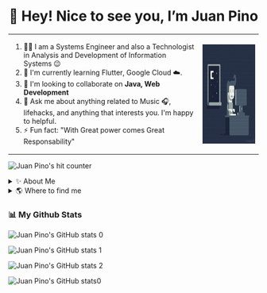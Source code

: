 <h1 align="center"> 👋 Hey! Nice to see you, I’m Juan Pino</h1> 

<table border="0">
  <tr>
    <td>
      <ol>
        <li> 👨‍💻 I am a Systems Engineer and also a Technologist in Analysis and Development of Information Systems 😉</li>
        <li> 🌱 I'm currently learning Flutter, Google Cloud ☁️.</li>
        <li> 👯 I'm looking to collaborate on <b>Java, Web Development</b></li>
        <li> 💬 Ask me about anything related to Music 🎧, lifehacks, and anything that interests you. I'm happy to helpful.</li>
        <li> ⚡ Fun fact: "With Great power comes Great Responsability" </li>
      </ol>
    </td>
    <td>
      <img align="center" 
           src="./code.gif" 
           alt="coding" height="200px"/>
    </td>
  </tr>
</table>

![Juan Pino's hit counter](https://hits.seeyoufarm.com/api/count/incr/badge.svg?url=https%3A%2F%2Fgithub.com%2Fjcapino1212%2Fhit-counter)

<details>
  <summary>
    ✨ About Me 
  </summary>
  <br>
  <p>
    🚀 I have been working since 2015 in IT Companies as a Developer. I really like 😄 automating things, exploring scalability problems, 
    improving efficiency and performance, and software development in general.
  </p>
  
  <h3>Languages and Tools</h3>
  
  <p align="justify">
    <a href="#">
      <img align="center" 
           src="https://img.shields.io/badge/Java-ED8B00?style=for-the-badge&logo=java&logoColor=white" 
           alt="JAVA"/>
    </a>
    &nbsp;
    <a href="#">
      <img align="center" 
           src="https://img.shields.io/badge/kubernetes-326ce5.svg?&style=for-the-badge&logo=kubernetes&logoColor=white" 
           alt="KUBERNETES"/>
  </a>
    &nbsp;
    <a href="#">
      <img align="center" 
           src="https://img.shields.io/badge/Nginx-009639?style=for-the-badge&logo=nginx&logoColor=white" 
           alt="NGINX"/>
  </a>&nbsp;
    <a href="#">
      <img align="center" 
           src="https://img.shields.io/badge/Angular-DD0031?style=for-the-badge&logo=angular&logoColor=white" 
           alt="ANGULAR"/>
  </a>&nbsp;
    <a href="#">
      <img align="center" 
           src="https://img.shields.io/badge/Spring-6DB33F?style=for-the-badge&logo=spring&logoColor=white" 
           alt="SPRING"/>
  </a>&nbsp;
    <a href="#">
      <img align="center" 
           src="https://img.shields.io/badge/Azure_DevOps-0078D7?style=for-the-badge&logo=azure-devops&logoColor=white" 
           alt="AZUREDEVOPS"/>
  </a>&nbsp;
    <a href="#">
      <img align="center" 
           src="https://img.shields.io/badge/Kotlin-0095D5?&style=for-the-badge&logo=kotlin&logoColor=white" 
           alt="KOTLIN"/>
    </a>&nbsp;
    <a href="#">
      <img align="center" 
           src="https://img.shields.io/badge/Windows-0078D6?style=for-the-badge&logo=windows&logoColor=white" 
           alt="WINDOWS"/>
  </a>&nbsp;
    <a href="#">
      <img align="center" 
           src="https://img.shields.io/badge/Ubuntu-E95420?style=for-the-badge&logo=ubuntu&logoColor=white" 
           alt="UBUNTU"/>
  </a>&nbsp;
    <a href="#">
      <img align="center" 
           src="https://img.shields.io/badge/GitHub-100000?style=for-the-badge&logo=github&logoColor=white" 
           alt="GITHUB"/>
  </a>&nbsp;
    <a href="#">
      <img align="center" 
           src="https://img.shields.io/badge/Splunk-000000?style=for-the-badge&logo=Splunk&logoColor=white" 
           alt="SPLUNK"/>
  </a>&nbsp;
    <a href="#">
      <img align="center" 
           src="https://img.shields.io/badge/Jenkins-D24939?style=for-the-badge&logo=Jenkins&logoColor=white" 
           alt="JENKINS"/>
  </a>&nbsp;
    <a href="#">
      <img align="center" 
           src="https://img.shields.io/badge/Jira-0052CC?style=for-the-badge&logo=Jira&logoColor=white" 
           alt="JIRA"/>
  </a>&nbsp;
    <a href="#">
      <img align="center" 
           src="https://img.shields.io/badge/Oracle-F80000?style=for-the-badge&logo=oracle&logoColor=black" 
           alt="ORACLE"/>
  </a>&nbsp;
    <a href="#">
      <img align="center" 
           src="https://img.shields.io/badge/PostgreSQL-316192?style=for-the-badge&logo=postgresql&logoColor=white" 
           alt="POSTGRE"/>
  </a>&nbsp;
    <a href="#">
      <img align="center" 
           src="https://img.shields.io/badge/Docker-2CA5E0?style=for-the-badge&logo=docker&logoColor=white" 
           alt="DOCKER"/>
  </a>&nbsp;
    <a href="#">
      <img align="center" 
           src="https://img.shields.io/badge/SQLite-07405E?style=for-the-badge&logo=sqlite&logoColor=white" 
           alt="SQLLITE"/>
  </a>&nbsp;
    <a href="#">
      <img align="center" 
           src="https://img.shields.io/badge/Insomnia-5849be?style=for-the-badge&logo=Insomnia&logoColor=white" 
           alt="IMSONIA"/>
  </a>&nbsp;
    <a href="#">
      <img align="center" 
           src="https://img.shields.io/badge/jQuery-0769AD?style=for-the-badge&logo=jquery&logoColor=white" 
           alt="JQUERY"/>
  </a>&nbsp;
    <a href="#">
      <img align="center" 
           src="https://img.shields.io/badge/Junit5-25A162?style=for-the-badge&logo=junit5&logoColor=white" 
           alt="JUNIT"/>
  </a>&nbsp;
    <a href="#">
      <img align="center" 
           src="https://img.shields.io/badge/Todoist-E44332?style=for-the-badge&logo=todoist&logoColor=white" 
           alt="TODOIST"/>
  </a>&nbsp;
    <a href="#">
      <img align="center" 
           src="https://img.shields.io/badge/SonarLint-CB2029?style=for-the-badge&logo=sonarlint&logoColor=white" 
           alt="SONARLINT"/>
  </a>&nbsp;
    <a href="#">
      <img align="center" 
           src="https://img.shields.io/badge/PLSQL-F80000?style=for-the-badge&logo=oracle&logoColor=black" 
           alt="PLSQL"/>
  </a>&nbsp;
    <a href="#">
      <img align="center" 
           src="https://img.shields.io/badge/JavaScript-323330?style=for-the-badge&logo=javascript&logoColor=F7DF1E" 
           alt="JAVASCRIPT"/>
  </a>&nbsp;
    <a href="#">
      <img align="center" 
           src="https://img.shields.io/badge/HTML5-E34F26?style=for-the-badge&logo=html5&logoColor=white" 
           alt="HTML5"/>
  </a>
  </p>
</details>
  
<details>
  <summary>
    🌎 Where to find me
  </summary>
  <br/>
  <p>
    <a href="https://linkedin.com/in/www.linkedin.com/in/jcapino" target="blank">
      <img align="center" 
           src="https://img.shields.io/badge/LinkedIn-0077B5?style=for-the-badge&logo=linkedin&logoColor=white" 
           alt="www.linkedin.com/in/jcapino"/>
    </a>
    <a href="mailto:jcamilopino@gmail.com" target="blank">
      <img align="center" 
          src="https://img.shields.io/badge/Gmail-D14836?style=for-the-badge&logo=gmail&logoColor=white" 
           alt="www.linkedin.com/in/jcapino" />
    </a>
  </p>
</details>

### :bar_chart: My Github Stats

 ![Juan Pino's GitHub stats 0](https://github-readme-stats.vercel.app/api/top-langs/?username=jcapino&theme=merko) 
 
 ![Juan Pino's GitHub stats 1](https://github-readme-stats.vercel.app/api?username=jcapino&show_icons=true&theme=merko)
 
 ![Juan Pino's GitHub stats 2](https://github-readme-streak-stats.herokuapp.com/?user=jcapino&theme=merko)
 
 ![Juan Pino's GitHub stats0](https://github-profile-summary-cards.vercel.app/api/cards/profile-details?username=jcapino&theme=vue&box_width=11)

<!---

jcapino/jcapino is a ✨ special ✨ repository because its `README.md` (this file) appears on your GitHub profile.
You can click the Preview link to take a look at your changes.
--->
